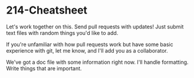 214-Cheatsheet
==============

Let's work together on this. Send pull requests with updates! 
Just submit text files with random things you'd like to add.

If you're unfamiliar with how pull requests work but have some basic experience 
with git, let me know, and I'll add you as a collaborator.

We've got a doc file with some information right now. 
I'll handle formatting. Write things that are important.
